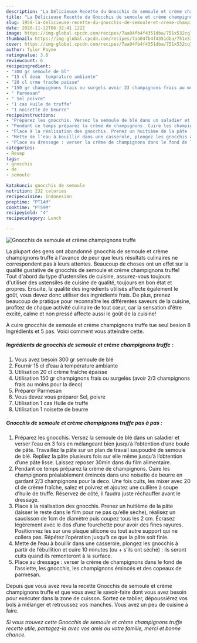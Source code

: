 ```yaml
---
description: "La Délicieuse Recette du Gnocchis de semoule et crème champignons truffe"
title: "La Délicieuse Recette du Gnocchis de semoule et crème champignons truffe"
slug: 1959-la-delicieuse-recette-du-gnocchis-de-semoule-et-creme-champignons-truffe
date: 2020-11-22T06:32:41.122Z
image: https://img-global.cpcdn.com/recipes/7aa04fb4f4351dba/751x532cq70/gnocchis-de-semoule-et-creme-champignons-truffe-photo-principale-de-la-recette.jpg
thumbnail: https://img-global.cpcdn.com/recipes/7aa04fb4f4351dba/751x532cq70/gnocchis-de-semoule-et-creme-champignons-truffe-photo-principale-de-la-recette.jpg
cover: https://img-global.cpcdn.com/recipes/7aa04fb4f4351dba/751x532cq70/gnocchis-de-semoule-et-creme-champignons-truffe-photo-principale-de-la-recette.jpg
author: Tyler Payne
ratingvalue: 3.8
reviewcount: 6
recipeingredient:
- "300 gr semoule de bl"
- "15 cl deau  temprature ambiante"
- "20 cl crme frache paisse"
- "150 gr champignons frais ou surgels avoir 23 champignons frais au moins pour la deco"
- " Parmesan"
- " Sel poivre"
- "1 cas Huile de truffe"
- "1 noisette de beurre"
recipeinstructions:
- "Préparez les gnocchis. Versez la semoule de blé dans un saladier et verser l’eau en 3 fois en mélangeant bien jusqu’à l’obtention d’une boule de pâte. Travaillez la pâte sur un plan de travail saupoudré de semoule de blé. Repliez la pâte plusieurs fois sur elle même jusqu’à l’obtention d’une pâte lisse. Laissez reposer 30min dans du film alimentaire."
- "Pendant ce temps préparez la crème de champignons. Cuire les champignons préalablement émincés dans une noisette de beurre en gardant 2/3 champignons pour la deco. Une fois cuits, les mixer avec 20 cl de crème fraîche, salez et poivrez et ajoutez une cuillère à soupe d’huile de truffe. Réservez de côté, il faudra juste réchauffer avant le dressage."
- "Place à la réalisation des gnocchis. Prenez un huitième de la pâte (laisser le reste dans le film pour ne pas qu’elle sèche), réalisez un saucisson de 1cm de diamètre puis coupez tous les 2 cm. Écrasez légèrement avec le dos d’une fourchette pour avoir des fines rayures. Positionnez les sur une plaque silicone ou tout autre support qui ne collera pas. Répétez l’opération jusqu’à ce que la pâte soit finie."
- "Mette de l’eau à bouillir dans une casserole, plongez les gnocchis à partir de l’ébullition et cuire 10 minutes (ou + s’ils ont séché) : ils seront cuits quand ils remonteront à la surface."
- "Place au dressage : verser la crème de champignons dans le fond de l’assiette, les gnocchis, les champignons émincés et des copeaux de parmesan."
categories:
- Resep
tags:
- gnocchis
- de
- semoule

katakunci: gnocchis de semoule 
nutrition: 232 calories
recipecuisine: Indonesian
preptime: "PT14M"
cooktime: "PT59M"
recipeyield: "4"
recipecategory: Lunch

---
```



![Gnocchis de semoule et crème champignons truffe](https://img-global.cpcdn.com/recipes/7aa04fb4f4351dba/751x532cq70/gnocchis-de-semoule-et-creme-champignons-truffe-photo-principale-de-la-recette.jpg)

La plupart des gens ont abandonné gnocchis de semoule et crème champignons truffe à l'avance de peur que leurs résultats culinaires ne correspondent pas à leurs attentes. Beaucoup de choses ont un effet sur la qualité gustative de gnocchis de semoule et crème champignons truffe! Tout d'abord du type d'ustensiles de cuisine, assurez-vous toujours d'utiliser des ustensiles de cuisine de qualité, toujours en bon état et propres. Ensuite, la qualité des ingrédients utilisés affecte également le goût, vous devez donc utiliser des ingrédients frais. De plus, prenez beaucoup de pratique pour reconnaître les différentes saveurs de la cuisine, profitez de chaque activité culinaire de tout cœur, car la sensation d'être excité, calme et non pressé affecte aussi le goût de la cuisine!

<!--inarticleads1-->

À cuire gnocchis de semoule et crème champignons truffe tue seul besion 8 Ingrédients et 5 pas. Voici comment vous atteindre cette.

##### Ingrédients de gnocchis de semoule et crème champignons truffe :

1. Vous avez besoin 300 gr semoule de blé
1. Fournir 15 cl d’eau à température ambiante
1. Utilisation 20 cl crème fraîche épaisse
1. Utilisation 150 gr champignons frais ou surgelés (avoir 2/3 champignons frais au moins pour la deco)
1. Préparer  Parmesan
1. Vous devez vous préparer  Sel, poivre
1. Utilisation 1 cas Huile de truffe
1. Utilisation 1 noisette de beurre




<!--inarticleads2-->

##### Gnocchis de semoule et crème champignons truffe pas à pas :

1. Préparez les gnocchis. Versez la semoule de blé dans un saladier et verser l’eau en 3 fois en mélangeant bien jusqu’à l’obtention d’une boule de pâte. Travaillez la pâte sur un plan de travail saupoudré de semoule de blé. Repliez la pâte plusieurs fois sur elle même jusqu’à l’obtention d’une pâte lisse. Laissez reposer 30min dans du film alimentaire.
1. Pendant ce temps préparez la crème de champignons. Cuire les champignons préalablement émincés dans une noisette de beurre en gardant 2/3 champignons pour la deco. Une fois cuits, les mixer avec 20 cl de crème fraîche, salez et poivrez et ajoutez une cuillère à soupe d’huile de truffe. Réservez de côté, il faudra juste réchauffer avant le dressage.
1. Place à la réalisation des gnocchis. Prenez un huitième de la pâte (laisser le reste dans le film pour ne pas qu’elle sèche), réalisez un saucisson de 1cm de diamètre puis coupez tous les 2 cm. Écrasez légèrement avec le dos d’une fourchette pour avoir des fines rayures. Positionnez les sur une plaque silicone ou tout autre support qui ne collera pas. Répétez l’opération jusqu’à ce que la pâte soit finie.
1. Mette de l’eau à bouillir dans une casserole, plongez les gnocchis à partir de l’ébullition et cuire 10 minutes (ou + s’ils ont séché) : ils seront cuits quand ils remonteront à la surface.
1. Place au dressage : verser la crème de champignons dans le fond de l’assiette, les gnocchis, les champignons émincés et des copeaux de parmesan.




<!--inarticleads1-->

<p>
Depuis que vous avez revu la recette Gnocchis de semoule et crème champignons truffe et que vous avez le savoir-faire dont vous avez besoin pour exécuter dans la zone de cuisson. Sortez ce tablier, dépoussiérez vos bols à mélanger et retroussez vos manches. Vous avez un peu de cuisine à faire.
</p>

<p>
<i>Si vous trouvez cette Gnocchis de semoule et crème champignons truffe recette utile, partagez-la avec vos amis ou votre famille, merci et bonne chance.</i>
</p>
